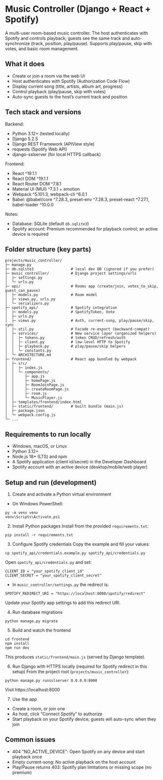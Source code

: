 # Music Controller (Django + React + Spotify)

A multi-user room-based music controller. The host authenticates with Spotify and controls playback; guests see the same track and auto-synchronize (track, position, play/pause). Supports play/pause, skip with votes, and basic room management.

## What it does
- Create or join a room via the web UI
- Host authenticates with Spotify (Authorization Code Flow)
- Display current song (title, artists, album art, progress)
- Control playback (play/pause, skip with votes)
- Auto-sync guests to the host’s current track and position

## Tech stack and versions
Backend:
- Python 3.12+ (tested locally)
- Django 5.2.5
- Django REST Framework (APIView style)
- requests (Spotify Web API)
- django-sslserver (for local HTTPS callback)

Frontend:
- React ^19.1.1
- React DOM ^19.1.1
- React Router DOM ^7.8.1
- Material UI (MUI) ^7.3.1 + emotion
- Webpack ^5.101.3, webpack-cli ^6.0.1
- Babel: @babel/core ^7.28.3, preset-env ^7.28.3, preset-react ^7.27.1, babel-loader ^10.0.0

Notes:
- Database: SQLite (default `db.sqlite3`)
- Spotify account: Premium recommended for playback control; an active device is required

## Folder structure (key parts)
```
projects/music_controller/
├─ manage.py
├─ db.sqlite3                 # local dev DB (ignored if you prefer)
├─ music_controller/          # Django project settings/urls
│  ├─ settings.py
│  └─ urls.py
├─ api/                       # Rooms app (create/join, votes_to_skip, guest_can_pause)
│  ├─ models.py               # Room model
│  ├─ views.py, urls.py
│  └─ serializers.py
├─ spotify_api/               # Spotify integration
│  ├─ models.py               # SpotifyToken, Vote
│  ├─ urls.py
|  ├─ views.py                # Auth, current-song, play/pause/skip, sync
│  ├─ util.py                 # Facade re-export (backward-compat)
│  ├─ services/               # New service layer (organized helpers)
│  │  ├─ tokens.py            # token CRUD/refresh/auth
│  │  ├─ client.py            # low-level HTTP to Spotify
│  │  ├─ playback.py          # play/pause/skip helpers
│  │  └─ constants.py
│  └─ ARCHITECTURE.md
├─ frontend/                  # React app bundled by webpack
│  ├─ src/
│  │  ├─ index.js
│  │  └─ components/
│  │     ├─ app.js
│  │     ├─ homePage.js
│  │     ├─ RoomJoinPage.js
│  │     ├─ createRoomPage.js
│  │     ├─ room.js
│  │     └─ MusicPlayer.js
│  ├─ templates/frontend/index.html
│  ├─ static/frontend/        # built bundle (main.js)
│  ├─ package.json
│  └─ webpack.config.js
└─ ...
```

## Requirements to run locally
- Windows, macOS, or Linux
- Python 3.12+
- Node.js 18+ (LTS) and npm
- A Spotify application (client id/secret) in the Developer Dashboard
- Spotify account with an active device (desktop/mobile/web player)

## Setup and run (development)
1) Create and activate a Python virtual environment
- On Windows PowerShell:
```
py -m venv venv
venv\Scripts\Activate.ps1
```

2) Install Python packages
Install from the provided `requirements.txt`:
```
pip install -r requirements.txt
```

3) Configure Spotify credentials
Copy the example and fill your values:
```
cp spotify_api/credentials.example.py spotify_api/credentials.py
```
Open `spotify_api/credentials.py` and set:
```
CLIENT_ID = "your_spotify_client_id"
CLIENT_SECRET = "your_spotify_client_secret"
```

- In `music_controller/settings.py` the redirect is:
```
SPOTIFY_REDIRECT_URI = "https://localhost:8000/spotify/redirect"
```
Update your Spotify app settings to add this redirect URI.

4) Run database migrations
```
python manage.py migrate
```

5) Build and watch the frontend
```
cd frontend
npm install
npm run dev
```
This produces `static/frontend/main.js` (served by Django template).

6) Run Django with HTTPS locally (required for Spotify redirect in this setup)
From the project root (`projects/music_controller`):
```
python manage.py runsslserver 0.0.0.0:8000
```
Visit https://localhost:8000

7) Use the app
- Create a room, or join one
- As host, click “Connect Spotify” to authorize
- Start playback on your Spotify device; guests will auto-sync when they join

## Common issues
- 404 "NO_ACTIVE_DEVICE": Open Spotify on any device and start playback once
- Empty current-song: No active playback on the host account
- Play/Pause returns 403: Spotify plan limitations or missing scope (no premium)

